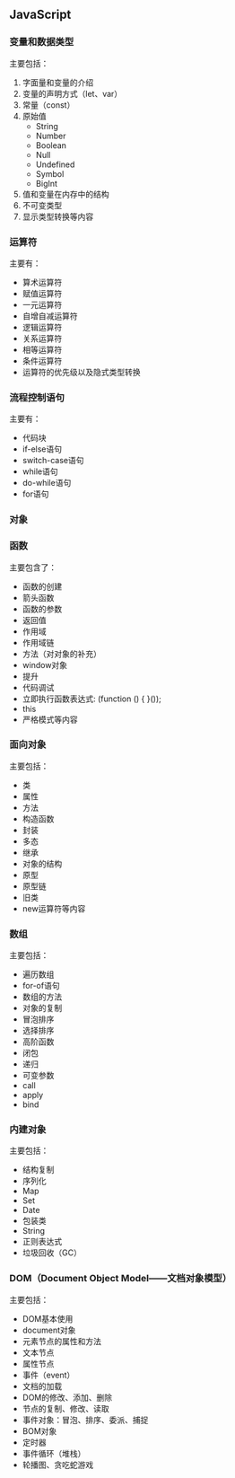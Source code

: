<!--
 * @Author: chengfun 425247833@qq.com
 * @Date: 2023-08-15 18:29:11
 * @LastEditors: cavon 425247833@qq.com
 * @LastEditTime: 2023-12-13 18:28:27
 * @FilePath: /JavaScript/README.md
-->
## JavaScript

### 变量和数据类型
主要包括：
  1. 字面量和变量的介绍
  2. 变量的声明方式（let、var）
  3. 常量（const）
  4. 原始值
     - String
     - Number
     - Boolean
     - Null
     - Undefined
     - Symbol
     - BigInt
  5. 值和变量在内存中的结构
  6. 不可变类型
  7. 显示类型转换等内容

### 运算符
主要有：
  - 算术运算符
  - 赋值运算符
  - 一元运算符
  - 自增自减运算符
  - 逻辑运算符
  - 关系运算符
  - 相等运算符
  - 条件运算符
  - 运算符的优先级以及隐式类型转换

### 流程控制语句
主要有：
  - 代码块
  - if-else语句
  - switch-case语句
  - while语句
  - do-while语句
  - for语句

### 对象

### 函数
主要包含了：
  - 函数的创建
  - 箭头函数
  - 函数的参数
  - 返回值
  - 作用域
  - 作用域链
  - 方法（对对象的补充）
  - window对象
  - 提升
  - 代码调试
  - 立即执行函数表达式: (function () { }());
  - this
  - 严格模式等内容

### 面向对象
主要包括：
  - 类
  - 属性
  - 方法
  - 构造函数
  - 封装
  - 多态
  - 继承
  - 对象的结构
  - 原型
  - 原型链
  - 旧类
  - new运算符等内容

### 数组
主要包括：
  - 遍历数组
  - for-of语句
  - 数组的方法
  - 对象的复制
  - 冒泡排序
  - 选择排序
  - 高阶函数
  - 闭包
  - 递归
  - 可变参数
  - call
  - apply
  - bind

### 内建对象
主要包括：
  - 结构复制
  - 序列化
  - Map
  - Set
  - Date
  - 包装类
  - String
  - 正则表达式
  - 垃圾回收（GC）

### DOM（Document Object Model——文档对象模型）
主要包括：
  - DOM基本使用
  - document对象
  - 元素节点的属性和方法
  - 文本节点
  - 属性节点
  - 事件（event）
  - 文档的加载
  - DOM的修改、添加、删除
  - 节点的复制、修改、读取
  - 事件对象：冒泡、排序、委派、捕捉
  - BOM对象
  - 定时器
  - 事件循环（堆栈）
  - 轮播图、贪吃蛇游戏

